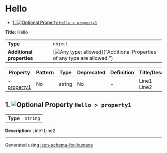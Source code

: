 # Hello

- [1. ![Optional](https://img.shields.io/badge/Optional-yellow) Property `Hello > property1`](#property1)

**Title:** Hello

|                           |                                                                                                                                 |
| ------------------------- | ------------------------------------------------------------------------------------------------------------------------------- |
| **Type**                  | `object`                                                                                                                        |
| **Additional properties** | [![Any type: allowed](https://img.shields.io/badge/Any%20type-allowed-green)]("Additional Properties of any type are allowed.") |

| Property                   | Pattern | Type   | Deprecated | Definition | Title/Description |
| -------------------------- | ------- | ------ | ---------- | ---------- | ----------------- |
| - [property1](#property1 ) | No      | string | No         | -          | Line1<br />Line2  |

## <a name="property1"></a>1. ![Optional](https://img.shields.io/badge/Optional-yellow) Property `Hello > property1`

|          |          |
| -------- | -------- |
| **Type** | `string` |

**Description:** Line1
Line2

----------------------------------------------------------------------------------------------------------------------------
Generated using [json-schema-for-humans](https://github.com/coveooss/json-schema-for-humans)
